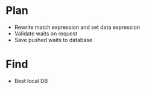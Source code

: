 ﻿# Plan
* Rewrite match expression and set data expression
* Validate waits on request
* Save pushed waits to database



# Find 
* Best local DB